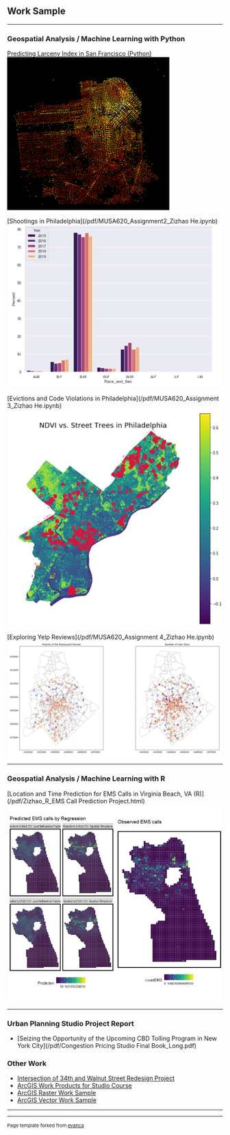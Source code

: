 ## Work Sample

---

### Geospatial Analysis / Machine Learning with Python

[Predicting Larceny Index in San Francisco (Python)](https://njxinran95.github.io/xin_he_finalproject/)
<img src="images/Python_img1.png?raw=true"/>

[Shootings in Philadelphia](/pdf/MUSA620_Assignment2_Zizhao He.ipynb)
<img src="images/Ass2_Python.jpg?raw=true"/>

[Evictions and Code Violations in Philadelphia](/pdf/MUSA620_Assignment 3_Zizhao He.ipynb)
<img src="images/Ass3_Python.jpg?raw=true"/>

[Exploring Yelp Reviews](/pdf/MUSA620_Assignment 4_Zizhao He.ipynb)
<img src="images/Ass4_Python.jpg?raw=true"/>

---

### Geospatial Analysis / Machine Learning with R

[Location and Time Prediction for EMS Calls in Virginia Beach, VA (R)](/pdf/Zizhao_R_EMS Call Prediction Project.html)
<img src="images/EMS_TitleImg.jpeg?raw=true"/>

---

### Urban Planning Studio Project Report

- [Seizing the Opportunity of the Upcoming CBD Tolling Program in New York City](/pdf/Congestion Pricing Studio Final Book_Long.pdf)

### Other Work

- [Intersection of 34th and Walnut Street Redesign Project](/pdf/Zizhao_WorkSample_SiteDesign.pdf)
- [ArcGIS Work Products for Studio Course](/pdf/Zizhao_ArcGIS_WorkSample_StudioCourse.pdf)
- [ArcGIS Raster Work Sample](/pdf/Zizhao_ArcGIS_Raster_WorkSample1.pdf)
- [ArcGIS Vector Work Sample](/pdf/Zizhao_ArcGIS_Vector_WorkSample1.pdf)

---




---
<p style="font-size:11px">Page template forked from <a href="https://github.com/evanca/quick-portfolio">evanca</a></p>
<!-- Remove above link if you don't want to attibute -->
